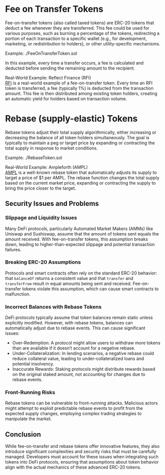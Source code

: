 # Fee on Transfer Tokens

Fee-on-transfer tokens (also called taxed tokens) are ERC-20 tokens that deduct a fee whenever they are transferred. This fee could be used for various purposes, such as burning a percentage of the tokens, redirecting a portion of each transaction to a specific wallet (e.g., for development, marketing, or redistribution to holders), or other utility-specific mechanisms.

Example: ./FeeOnTransferToken.sol

In this example, every time a transfer occurs, a fee is calculated and deducted before sending the remaining amount to the recipient.

Real-World Example: Reflect Finance (RFI)  
[RFI](https://etherscan.io/token/0xa1afffe3f4d611d252010e3eaf6f4d77088b0cd7#code) is a real-world example of a fee-on-transfer token. Every time an RFI token is transferred, a fee (typically 1%) is deducted from the transaction amount. This fee is then distributed among existing token holders, creating an automatic yield for holders based on transaction volume.

# Rebase (supply-elastic) Tokens

Rebase tokens adjust their total supply algorithmically, either increasing or decreasing the balance of all token holders simultaneously. The goal is typically to maintain a peg or target price by expanding or contracting the total supply in response to market conditions.

Example: ./RebaseToken.sol

Real-World Example: Ampleforth (AMPL)  
[AMPL](https://etherscan.io/address/0xd0e3f82ab04b983c05263cf3bf52481fbaa435b1#code) is a well-known rebase token that automatically adjusts its supply to target a price of $1 per AMPL. The rebase function changes the total supply based on the current market price, expanding or contracting the supply to bring the price closer to the target.

## Security Issues and Problems
### Slippage and Liquidity Issues
Many DeFi protocols, particularly Automated Market Makers (AMMs) like Uniswap and Sushiswap, assume that the amount of tokens sent equals the amount received. With fee-on-transfer tokens, this assumption breaks down, leading to higher-than-expected slippage and potential transaction failures.

### Breaking ERC-20 Assumptions
Protocols and smart contracts often rely on the standard ERC-20 behavior: that `balanceOf` returns a consistent value and that `transfer` and `transferFrom` result in equal amounts being sent and received. Fee-on-transfer tokens violate this assumption, which can cause smart contracts to malfunction.

### Incorrect Balances with Rebase Tokens
DeFi protocols typically assume that token balances remain static unless explicitly modified. However, with rebase tokens, balances can automatically adjust due to rebase events. This can cause significant issues:

- Over-Redemption: A protocol might allow users to withdraw more tokens than are available if it doesn’t account for a negative rebase.
- Under-Collateralization: In lending scenarios, a negative rebase could reduce collateral value, leading to under-collateralized loans and potential insolvency.
- Inaccurate Rewards: Staking protocols might distribute rewards based on the original staked amount, not accounting for changes due to rebase events.

### Front-Running Risks
Rebase tokens can be vulnerable to front-running attacks. Malicious actors might attempt to exploit predictable rebase events to profit from the expected supply changes, employing complex trading strategies to manipulate the market.

## Conclusion
While fee-on-transfer and rebase tokens offer innovative features, they also introduce significant complexities and security risks that must be carefully managed. Developers must account for these issues when integrating such tokens into DeFi protocols, ensuring that assumptions about token behavior align with the actual mechanics of these advanced ERC-20 tokens.
